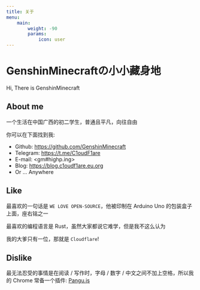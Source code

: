 ```yaml
---
title: 关于
menu:
    main: 
        weight: -90
        params:
            icon: user
---
```


# GenshinMinecraftの小小藏身地

Hi, There is GenshinMinecraft

## About me

一个生活在中国广西的初二学生，普通且平凡，向往自由

你可以在下面找到我:

- Github: <https://github.com/GenshinMinecraft>
- Telegram: <https://t.me/C1oudF1are>
- E-mail: <gm#highp.ing>
- Blog: <https://blog.c1oudf1are.eu.org>
- Or ... Anywhere

## Like

最喜欢的一句话是 `WE LOVE OPEN-SOURCE`，他被印制在 Arduino Uno 的包装盒子上面，座右铭之一

最喜欢的编程语言是 Rust，虽然大家都说它难学，但是我不这么认为

我的大爹只有一位，那就是 `Cloudflare`!

## Dislike

最无法忍受的事情是在阅读 / 写作时，字母 / 数字 / 中文之间不加上空格，所以我的 Chrome 常备一个插件: [Pangu.js](https://github.com/vinta/pangu.js)
